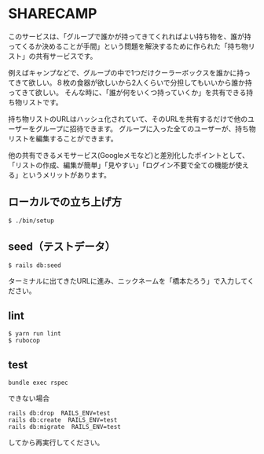 # SHARECAMP
このサービスは、「グループで誰かが持ってきてくれればよい持ち物を、誰が持ってくるか決めることが手間」という問題を解決するために作られた「持ち物リスト」の共有サービスです。

例えばキャンプなどで、グループの中で1つだけクーラーボックスを誰かに持ってきて欲しい。８枚の食器が欲しいから2人くらいで分担してもいいから誰か持ってきて欲しい。
そんな時に、「誰が何をいくつ持っていくか」を共有できる持ち物リストです。

持ち物リストのURLはハッシュ化されていて、そのURLを共有するだけで他のユーザーをグループに招待できます。
グループに入った全てのユーザーが、持ち物リストを編集することができます。

他の共有できるメモサービス(Googleメモなど)と差別化したポイントとして、「リストの作成、編集が簡単」「見やすい」「ログイン不要で全ての機能が使える」というメリットがあります。

## ローカルでの立ち上げ方
```
$ ./bin/setup
```

## seed（テストデータ）
```
$ rails db:seed
```
ターミナルに出てきたURLに進み、ニックネームを「橋本たろう」で入力してください。

## lint

```
$ yarn run lint
$ rubocop
```
## test

```
bundle exec rspec
```
できない場合
```
rails db:drop  RAILS_ENV=test     
rails db:create  RAILS_ENV=test   
rails db:migrate  RAILS_ENV=test 
```
してから再実行してください。

